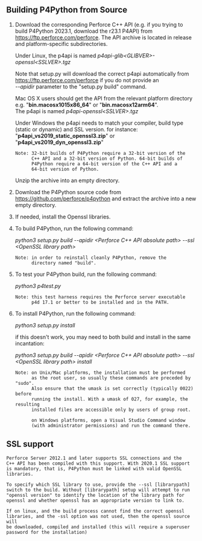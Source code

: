 ## Building P4Python from Source

  1. Download the corresponding Perforce C++ API (e.g. if you trying to build P4Python 2023.1, download the r23.1 P4API) from
     https://ftp.perforce.com/perforce. The API archive is located in release and platform-specific subdirectories.

     Under Linux, the p4api is named _p4api-glib\<GLIBVER>-openssl\<SSLVER>.tgz_
     
     Note that setup.py will download the correct p4api automatically from
     https://ftp.perforce.com/perforce if you do not provide an\
     _--apidir_ parameter to the "setup.py build" command.

     Mac OS X users should get the API from the relevant platform directory e.g.
     "**bin.macosx1015x86_64**" or "**bin.macosx12arm64**".\
     The p4api is named _p4api-openssl\<SSLVER>.tgz_

     Under Windows the p4api needs to match your compiler, build type (static 
     or dynamic) and SSL version.  for instance:
	   "**p4api_vs2019_static_openssl3.zip**" or "**p4api_vs2019_dyn_openssl3.zip**"

         Note: 32-bit builds of P4Python require a 32-bit version of the
               C++ API and a 32-bit version of Python. 64-bit builds of
               P4Python require a 64-bit version of the C++ API and a
               64-bit version of Python.

     Unzip the archive into an empty directory.

  4. Download the P4Python source code from https://github.com/perforce/p4python and extract the archive into a new empty directory.

  5. If needed, install the Openssl libraries.

  6. To build P4Python, run the following command:

     	_python3 setup.py build --apidir <Perforce C++ API absolute path> --ssl \<OpenSSL library path>_

	  	 Note: in order to reinstall cleanly P4Python, remove the
               directory named "build".

  7. To test your P4Python build, run the following command:

     	_python3 p4test.py_

		 Note: this test harness requires the Perforce server executable
               p4d 17.1 or better to be installed and in the PATH.

  8. To install P4Python, run the following command:

      _python3 setup.py install_

     if this doesn't work, you may need to both build and install in the same 
     incantation:

     _python3 setup.py build --apidir <Perforce C++ API absolute path> --ssl \<OpenSSL library path> install_

		 Note: on Unix/Mac platforms, the installation must be performed
		       as the root user, so usually these commands are preceded by "sudo".
		       Also ensure that the umask is set correctly (typically 0022) before 
		       running the install. With a umask of 027, for example, the resulting 
		       installed files are accessible only by users of group root.

		       on Windows platforms, open a Visual Studio Command window
	           (with administrator permissions) and run the command there.

  SSL support
  -----------

    Perforce Server 2012.1 and later supports SSL connections and the
    C++ API has been compiled with this support. With 2020.1 SSL support
    is mandatory, that is, P4Python must be linked with valid OpenSSL libraries.

    To specify which SSL library to use, provide the --ssl [librarypath]
    switch to the build. Without [librarypath] setup will attempt to run
    "openssl version" to identify the location of the library path for
    openssl and whether openssl has an appropriate version to link to.

    If on linux, and the build process cannot find the correct openssl 
    libraries, and the -ssl option was not used, then the openssl source will 
    be downloaded, compiled and installed (this will require a superuser 
    password for the installation)
